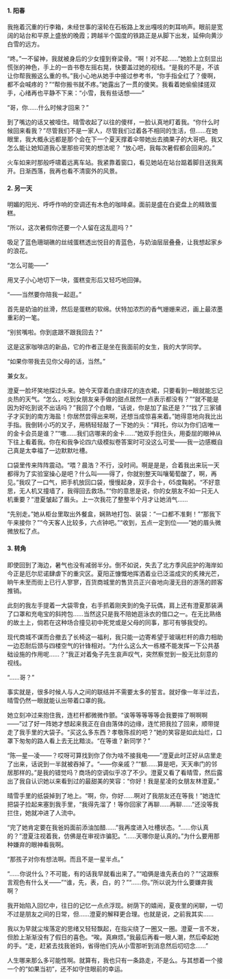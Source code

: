 #### 1. 阳春

我拖着沉重的行李箱，未经世事的滚轮在石板路上发出嘎吱的刺耳响声。眼前是宽阔的站台和平原上盛放的晚霞；跨越半个国度的铁路正是从脚下出发，延伸向黄沙白雪的远方。

 “咚。”一不留神，我就被身后的少女撞到脊梁骨。“啊！对不起……”她脸上立刻显出慌张的神色，手上的一沓书卷左摇右晃，快要盖过她的视线。“是我的不是，不该让你帮我搬这么重的书。”我小心地从她手中接过参考书，“你手指全红了？傻啊，都不会喊疼的？”“帮你搬书就不疼。”她露出了一贯的傻笑。我看着她偷偷揉搓双手，心绪再也平静不下来：“小雪，我有些话想——”
 
 “哥，你……什么时候才回来？”
 
到了嘴边的话又被噎住。晴雪收起了以往的傻样，一脸认真地盯着我。“你什么时候回来看我？”尽管我们不是一家人，尽管我们过着各不相同的生活，但……在她眼里，我大概永远都是那个会在下一个夏天撑着伞带她出去摘果子的大哥吧。我又怎么能让她知道我心里那些可笑的想法呢？
“放心吧，我每次暑假都会回来的。”

火车如来时那般呼啸着远离车站。我紧靠着窗口，看见她站在站台踮着脚目送我离开。日渐西落，我再也看不清窗外的风景。

#### 2. 另一天

明媚的阳光、呼呼作响的空调还有木色的咖㫵桌。面前是盛在白瓷盘上的精致蛋糕。

“所以，这次暑假你还要一个人留在这乱逛吗？”

吸足了蓝色珊瑚礁的丝绒蛋糕透出悦目的青蓝色，与奶油层层叠叠，让我想起家乡的浪花。

“怎么可能——”

用叉子小心地切下一块，蛋糕变形后又轻巧地回弹。

“——当然要你陪我一起逛。”

首先是奶油的丝滑，然后是蛋糕的软绵。伏特加浓烈的香气姗姗来迟，画上最浓墨重彩的一笔。

“别贫嘴啦。你到底跟不跟我回去？”

这是这家咖啡店的新品，它的作者正是坐在我面前的女生，我的大学同学。

“如果你带我去见你父母的话，当然。”

兼女友。

澄夏一脸坏笑地探过头来。她今天穿着白底绿花的连衣裙，只要看到一眼就能忘记炎热的天气。“怎么，吃到女朋友亲手做的甜点居然一点表示都没有？”“就不能是因为好吃到说不出话吗？”我回了个白眼，“话说，你是加了盐还是？”“找了三家铺子才买到的南方海盐！你居然尝得出来啊，还想当成惊喜来着。”她得意地向我比出手指。我倒转小巧的叉子，用柄轻轻敲了一下她的头：“拜托，你以为你们店唯一的金卡会员是谁？”“嗷……我们店哪来的金卡……”她双手抱住头，用委屈的眼神从下往上看着我。你在和我争论四六级模拟卷答案时可没这么可爱——我一边感概自己真是太幸福了一边默默吐槽。

口袋里传来阵阵震动。“喂？晨浩？不行，没时间。啊是是是，合着我出来玩一天都得为了实验室操心是吧？什么叫——得了，你就别整天叫嚷葡萄酸了，啊，再见。”我叹了一口气，把手机放回口袋，慢慢起身，双手合十，65度鞠躬。“不好意思，无人机又撞墙了，我得回去救场。”“你的意思是说，你的女朋友不如一只无人机重要？”澄夏皱起了眉头。上一次我花了整整半个月才让她消气……

“先别走。”她从柜台里取出外餐盒，娴熟地打包、装袋：“一口都不准剩！”“那我下午来接你？”“今天客人比较多，六点钟吧。”“收到，五点一定到位——”她的眉头微微放松了点。

#### 3. 转角

即使回到了海边，暑气也没有减弱半分。倒不如说，失去了北方季风庇护的海岸如今正是厄尔尼诺肆虐下的重灾区。夏阳正慷慨地挥洒着业已泛滥成灾的炙辣光芒，晌午未至而街上已行人寥寥，百货商城里的售货员正兴奋地向漫无目的游荡的顾客推销。

此刻的我左手提着一大袋零食，右手抓着刚夹到的兔子玩偶，肩上还有澄夏那装满了口罩和充电宝的斜挎包……当然这只是我不陪她逛泳衣的借口之一。在无比熟络的故土上，倘若在这种场合撞见初中死党或是父母的同事，那可有够我受的。

现代商城不谋而合撤去了长椅这一福利，我只能一边寄希望于玻璃栏杆的鼎力相助一边忍耐后颈与四楼空气的针锋相对。“为什么这么大一栋楼不能发挥一下公共基础设施的作用呢……？”我正对着兔子先生哀声叹气，突然察觉到一股无比刻意的视线。

“……哥？”

事实就是，很多时候人与人之间的联结并不需要太多的誓言。就好像一年半过去，晴雪仍然一眼就能认出带着口罩的我。

她立刻冲过来抱住我，连栏杆都微微作颤。“诶等等等等等会我要摔了啊啊啊——”过了好一阵她才想起来我正在自由落体的边缘，连忙把我拉了回来，顺带提走了我手里的大袋子。“买这么多东西？孝敬陈叔的吧？”她的笑容是如此灿烂，口罩下匆匆的路人看上去无比黯淡。“在等谁？新同学？”

“陈—星—凌——？哎呀可算找到你了你为啥不接我电——”澄夏此时正好从店里走了出来，话说到一半就被吞掉了。“——你亲戚？”“额……算是吧，天天串门的邻居那样的。”是我的错觉吗？商场的空调似乎凉了不少。澄夏又看了看晴雪，然后露出了我自认识她以来看到过的最甜美的笑容：“你好！我是星凌的女朋友林澄夏。”

晴雪手里的纸袋掉到了地上。“啊，你，你好……啊对了我朋友还在等我！”她连忙把袋子捡起来塞到我手里，“我得先溜了！等你回家了再聊……再聊……”还没等我拦住，她就冲进了人流中。

“完了她肯定要在我爸妈面前添油加醋……”我再度进入吐槽状态。“……你认真的？”澄夏注视着我，仿佛是在审视诈骗犯。“……天哪你是认真的。”为什么要用那种嫌弃的眼神看我啊。

“那孩子对你有想法啊。而且不是一星半点。”

“……你说什么？不可能，有的话我早就看出来了。”“咱俩是谁先表白的？”“这跟察言观色有什么关——”“谁，先，表，白，的？”“……你。”所以说为什么要嫌弃我啊？

我开始陷入回忆中，往日的记忆一点点浮现。树荫下的嬉闹，夏夜里的闲聊，一切不过是朋友之间的日常，但……澄夏的解释更合理。也就是说，之前我其实……

我以为早就尘埃落定的思绪又轻轻飘起，在指尖绕了一圈又一圈。澄夏一言不发，但脸上渐渐没有了假日的喜色。“唉。真麻烦。”我最后再看一眼人潮，然后牵起她的手。“走，赶紧去找我爸妈，省得他们先从小雪那听到消息然后叨叨念……”

人生哪来那么多可能性啊。就算有，我也只有一条路走，不是么。与其想着一个接一个的“如果当初”，还不如守住眼前的幸运。
